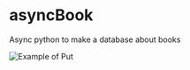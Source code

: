 # asyncBook
Async python to make a database about books

![Example of Put](https://github.com/jstubbs01/asyncBook/blob/main/imgs/paper_Put.jpg)
